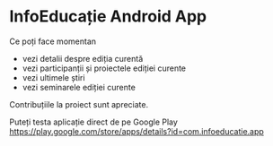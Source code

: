 ﻿# InfoEducație Android App

Ce poți face momentan

 * vezi detalii despre ediția curentă
 * vezi participanții și proiectele ediției curente
 * vezi ultimele știri
 * vezi seminarele ediției curente

Contribuțiile la proiect sunt apreciate.

Puteți testa aplicație direct de pe Google Play
https://play.google.com/store/apps/details?id=com.infoeducatie.app
